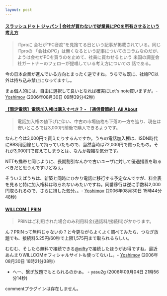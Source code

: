 ```yaml
---
layout: post
---
```

<h4><a href="http://slashdot.jp/article.pl?sid=06/08/29/0758247&from=rss">スラッシュドット ジャパン | 会社が買わないで従業員にPCを所有させるという考え方</a></h4>
<blockquote><p>ITproに 会社が“PC音痴”を見捨てる日という記事が掲載されている。同じITproの 「会社のPC」は無くなるという記事についてのコラムなのだが、 ようは会社がPCを買うのを止めて、社員に買わせるという 米国の調査会社ガートナーのフェローが提唱している考え方についての 話である。</p>
</blockquote>
<p>今の日本企業が進んでいる方向とまったく逆ですね。うちでも既に、社給PC以外は持ち込み禁止になってますし。</p>
<p>まぁ個人的には、自由に選択して良いとなれば確実にLet's note買いますが。- <a href="/?page=Yoshimov" class="wikipage">Yoshimov</a> (2006年08月30日 09時39分42秒)</p>
<h4><a href="http://allabout.co.jp/computer/telecomfees/closeup/CU20060829B/index.htm?FM=rss">【固定電話】電話加入権は購入すべき？ - ［通信費節約］All About</a></h4>
<blockquote><p>電話加入権の値下げに伴い、中古の市場価格も下落の一方を辿り、現在は安いところでは3,000円前後で購入できるようです。</p>
</blockquote>
<p>なんと今は3,000円で買えたりするんですか。うちの電話加入権は、ISDN時代にBBS用回線として持っていたもので、当然当時は72,000円で買ったもの。それが3,000円で買えてしまうとは、なんか複雑な気分です。</p>
<p>NTTも携帯と同じように、長期割引なんかで古いユーザに対して優遇措置を取るべきだと思うんですけどねぇ。</p>
<p>そういえばうちは、新築と同時にひかり電話に移行する予定なんですが、料金表を見ると特に加入権料は取られないみたいですね。同番移行は逆に手数料2,000円取られるので、さらに損した気分。。- <a href="/?page=Yoshimov" class="wikipage">Yoshimov</a> (2006年08月30日 15時44分48秒)</p>
<h4><a href="http://www.willcom-inc.com/ja/service/prin/index.html">WILLCOM｜PRIN</a></h4>
<blockquote><p>PRINはご利用された場合のみ利用料金(通話料/接続料)がかかります。</p>
</blockquote>
<p>ん？PRINって無料じゃないの？と今更ながらよくよく調べてみたら、つなぎ放題でも、接続料5.25円/60秒で上限1,575円まで取られるらしい。</p>
<p>むむむ、そしたら無料で接続できる<a href="http://www.nifty.com/">@nifty</a>で接続したほうがお得ですね。最近あんまりWILLCOMオフィシャルサイトも使ってないし。- <a href="/?page=Yoshimov" class="wikipage">Yoshimov</a> (2006年08月30日 16時21分38秒)</p>
<ul>
<li>へー、繋ぎ放題でもとられるのかぁ。 - yasu2g (2006年09月04日 21時56分14秒)</li>
</ul>
<p><span class="error">commentプラグインは存在しません。</span> </p>
